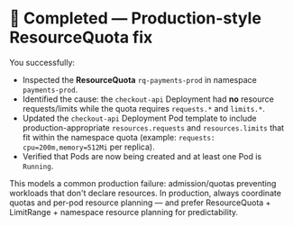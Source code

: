 # 🎉 Completed — Production-style ResourceQuota fix

You successfully:

- Inspected the **ResourceQuota** `rq-payments-prod` in namespace `payments-prod`.
- Identified the cause: the `checkout-api` Deployment had **no** resource requests/limits while the quota requires `requests.*` and `limits.*`.
- Updated the `checkout-api` Deployment Pod template to include production-appropriate `resources.requests` and `resources.limits` that fit within the namespace quota (example: `requests: cpu=200m,memory=512Mi` per replica).
- Verified that Pods are now being created and at least one Pod is `Running`.

This models a common production failure: admission/quotas preventing workloads that don't declare resources. In production, always coordinate quotas and per-pod resource planning — and prefer ResourceQuota + LimitRange + namespace resource planning for predictability.
